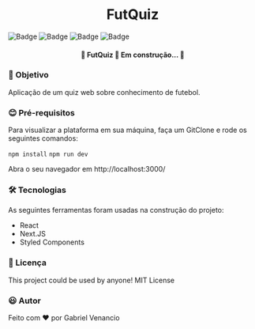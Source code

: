 <h1 align="center">FutQuiz</h1>
<p align="center"></p>

![Badge](https://img.shields.io/github/issues/Gabriel-Venancio/futquiz)
![Badge](https://img.shields.io/github/forks/Gabriel-Venancio/futquiz)
![Badge](https://img.shields.io/github/stars/Gabriel-Venancio/futquiz)
![Badge](https://img.shields.io/github/license/Gabriel-Venancio/futquiz)

<h4 align="center"> 
	🚧 FutQuiz 🚀 Em construção...  🚧
</h4>


### :dart: Objetivo

Aplicação de um quiz web sobre conhecimento de futebol.

### :blush: Pré-requisitos

Para visualizar a plataforma em sua máquina, faça um GitClone e rode os seguintes comandos:

<code>npm install</code>
<code>npm run dev</code>

Abra o seu navegador em http://localhost:3000/

### 🛠 Tecnologias

As seguintes ferramentas foram usadas na construção do projeto:

- React
- Next.JS
- Styled Components

### 📜 Licença

This project could be used by anyone! MIT License

### :smiley: Autor
Feito com ❤️ por Gabriel Venancio 
